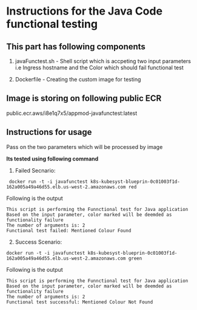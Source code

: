 # Instructions for the Java Code functional testing

## This part has following components

1. javaFunctest.sh - Shell script which is accpeting two input parameters i.e Ingress hostname and the Color which should fail functional test

2. Dockerfile - Creating the custom image for testing

## Image is storing on following public ECR

public.ecr.aws/i8e1q7x5/appmod-javafunctest:latest

## Instructions for usage 

Pass on the two parameters which will be processed by image

**Its tested using following command**

1. Failed Secnario:

```
 docker run -t -i javafunctest k8s-kubesyst-blueprin-0c01003f1d-162a005a49a46d55.elb.us-west-2.amazonaws.com red

```

Following is the output

```
This script is performing the Funnctional test for Java application
Based on the input parameter, color marked will be deemded as functionality failure
The number of arguments is: 2
Functional test failed: Mentioned Colour Found
```

2. Success Scenario:

```
docker run -t -i javafunctest k8s-kubesyst-blueprin-0c01003f1d-162a005a49a46d55.elb.us-west-2.amazonaws.com green

```

Following is the output

```
This script is performing the Funnctional test for Java application
Based on the input parameter, color marked will be deemded as functionality failure
The number of arguments is: 2
Functional test successful: Mentioned Colour Not Found

```

